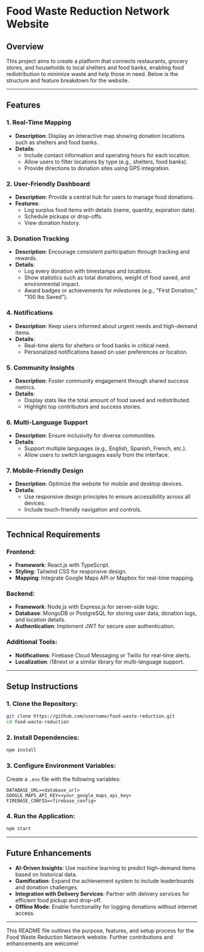 # Food Waste Reduction Network Website

## Overview
This project aims to create a platform that connects restaurants, grocery stores, and households to local shelters and food banks, enabling food redistribution to minimize waste and help those in need. Below is the structure and feature breakdown for the website.

---

## Features

### 1. **Real-Time Mapping**
   - **Description**: Display an interactive map showing donation locations such as shelters and food banks.
   - **Details**:
     - Include contact information and operating hours for each location.
     - Allow users to filter locations by type (e.g., shelters, food banks).
     - Provide directions to donation sites using GPS integration.

### 2. **User-Friendly Dashboard**
   - **Description**: Provide a central hub for users to manage food donations.
   - **Features**:
     - Log surplus food items with details (name, quantity, expiration date).
     - Schedule pickups or drop-offs.
     - View donation history.

### 3. **Donation Tracking**
   - **Description**: Encourage consistent participation through tracking and rewards.
   - **Details**:
     - Log every donation with timestamps and locations.
     - Show statistics such as total donations, weight of food saved, and environmental impact.
     - Award badges or achievements for milestones (e.g., "First Donation," "100 lbs Saved").

### 4. **Notifications**
   - **Description**: Keep users informed about urgent needs and high-demand items.
   - **Details**:
     - Real-time alerts for shelters or food banks in critical need.
     - Personalized notifications based on user preferences or location.

### 5. **Community Insights**
   - **Description**: Foster community engagement through shared success metrics.
   - **Details**:
     - Display stats like the total amount of food saved and redistributed.
     - Highlight top contributors and success stories.

### 6. **Multi-Language Support**
   - **Description**: Ensure inclusivity for diverse communities.
   - **Details**:
     - Support multiple languages (e.g., English, Spanish, French, etc.).
     - Allow users to switch languages easily from the interface.

### 7. **Mobile-Friendly Design**
   - **Description**: Optimize the website for mobile and desktop devices.
   - **Details**:
     - Use responsive design principles to ensure accessibility across all devices.
     - Include touch-friendly navigation and controls.

---

## Technical Requirements

### Frontend:
- **Framework**: React.js with TypeScript.
- **Styling**: Tailwind CSS for responsive design.
- **Mapping**: Integrate Google Maps API or Mapbox for real-time mapping.

### Backend:
- **Framework**: Node.js with Express.js for server-side logic.
- **Database**: MongoDB or PostgreSQL for storing user data, donation logs, and location details.
- **Authentication**: Implement JWT for secure user authentication.

### Additional Tools:
- **Notifications**: Firebase Cloud Messaging or Twilio for real-time alerts.
- **Localization**: i18next or a similar library for multi-language support.

---

## Setup Instructions

### 1. Clone the Repository:
```bash
git clone https://github.com/username/food-waste-reduction.git
cd food-waste-reduction
```

### 2. Install Dependencies:
```bash
npm install
```

### 3. Configure Environment Variables:
Create a `.env` file with the following variables:
```
DATABASE_URL=<database_url>
GOOGLE_MAPS_API_KEY=<your_google_maps_api_key>
FIREBASE_CONFIG=<firebase_config>
```

### 4. Run the Application:
```bash
npm start
```

---

## Future Enhancements

- **AI-Driven Insights**: Use machine learning to predict high-demand items based on historical data.
- **Gamification**: Expand the achievement system to include leaderboards and donation challenges.
- **Integration with Delivery Services**: Partner with delivery services for efficient food pickup and drop-off.
- **Offline Mode**: Enable functionality for logging donations without internet access.

---

This README file outlines the purpose, features, and setup process for the Food Waste Reduction Network website. Further contributions and enhancements are welcome!
